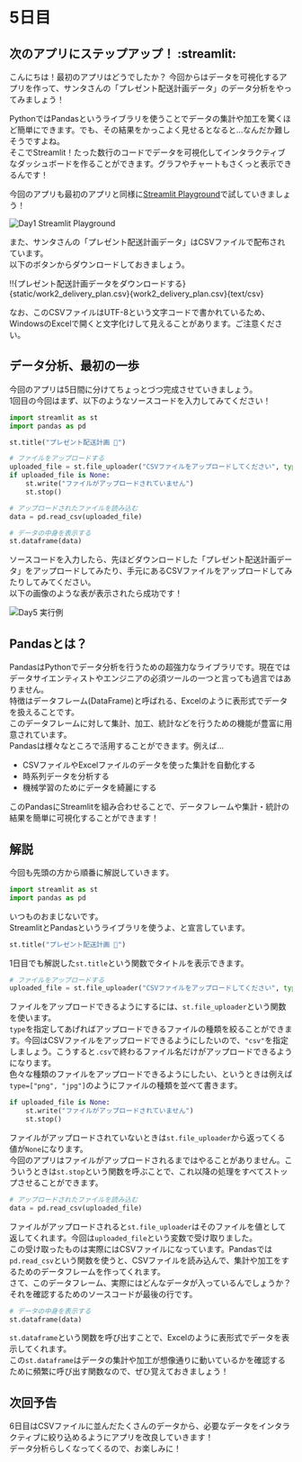 # 5日目

## 次のアプリにステップアップ！ :streamlit:

こんにちは！最初のアプリはどうでしたか？
今回からはデータを可視化するアプリを作って、サンタさんの「プレゼント配送計画データ」のデータ分析をやってみましょう！  

PythonではPandasというライブラリを使うことでデータの集計や加工を驚くほど簡単にできます。でも、その結果をかっこよく見せるとなると…なんだか難しそうですよね。  
そこでStreamlit！たった数行のコードでデータを可視化してインタラクティブなダッシュボードを作ることができます。グラフやチャートもさくっと表示できるんです！  

今回のアプリも最初のアプリと同様に[Streamlit Playground](https://streamlit.io/playground?example=blank)で試していきましょう！  

![Day1 Streamlit Playground](app/static/day1_streamlit_playground.png "Streamlit Playground")

また、サンタさんの「プレゼント配送計画データ」はCSVファイルで配布されています。  
以下のボタンからダウンロードしておきましょう。  

!!<download>{プレゼント配送計画データをダウンロードする}{static/work2_delivery_plan.csv}{work2_delivery_plan.csv}{text/csv}

なお、このCSVファイルはUTF-8という文字コードで書かれているため、WindowsのExcelで開くと文字化けして見えることがあります。ご注意ください。  

## データ分析、最初の一歩

今回のアプリは5日間に分けてちょっとづつ完成させていきましょう。  
1回目の今回はまず、以下のようなソースコードを入力してみてください！  

```py:work2.py
import streamlit as st
import pandas as pd

st.title("プレゼント配送計画 🦌")

# ファイルをアップロードする
uploaded_file = st.file_uploader("CSVファイルをアップロードしてください", type=["csv"])
if uploaded_file is None:
    st.write("ファイルがアップロードされていません")
    st.stop()

# アップロードされたファイルを読み込む
data = pd.read_csv(uploaded_file)

# データの中身を表示する
st.dataframe(data)
```

ソースコードを入力したら、先ほどダウンロードした「プレゼント配送計画データ」をアップロードしてみたり、手元にあるCSVファイルをアップロードしてみたりしてみてください。  
以下の画像のような表が表示されたら成功です！  

![Day5 実行例](app/static/day5_result.png "CSVファイルが表示された！")

## Pandasとは？

PandasはPythonでデータ分析を行うための超強力なライブラリです。現在ではデータサイエンティストやエンジニアの必須ツールの一つと言っても過言ではありません。  
特徴はデータフレーム(DataFrame)と呼ばれる、Excelのように表形式でデータを扱えることです。  
このデータフレームに対して集計、加工、統計などを行うための機能が豊富に用意されています。  
Pandasは様々なところで活用することができます。例えば…  

- CSVファイルやExcelファイルのデータを使った集計を自動化する
- 時系列データを分析する
- 機械学習のためにデータを綺麗にする

このPandasにStreamlitを組み合わせることで、データフレームや集計・統計の結果を簡単に可視化することができます！  

## 解説

今回も先頭の方から順番に解説していきます。  

```py
import streamlit as st
import pandas as pd
```

いつものおまじないです。  
StreamlitとPandasというライブラリを使うよ、と宣言しています。  

```py
st.title("プレゼント配送計画 🦌")
```

1日目でも解説した```st.title```という関数でタイトルを表示できます。  

```py
# ファイルをアップロードする
uploaded_file = st.file_uploader("CSVファイルをアップロードしてください", type=["csv"])
```

ファイルをアップロードできるようにするには、```st.file_uploader```という関数を使います。  
```type```を指定してあげればアップロードできるファイルの種類を絞ることができます。今回はCSVファイルをアップロードできるようにしたいので、```"csv"```を指定しましょう。こうすると```.csv```で終わるファイル名だけがアップロードできるようになります。  
色々な種類のファイルをアップロードできるようにしたい、というときは例えば```type=["png", "jpg"]```のようにファイルの種類を並べて書きます。  

```py
if uploaded_file is None:
    st.write("ファイルがアップロードされていません")
    st.stop()
```

ファイルがアップロードされていないときは```st.file_uploader```から返ってくる値が```None```になります。  
今回のアプリはファイルがアップロードされるまではやることがありません。こういうときは```st.stop```という関数を呼ぶことで、これ以降の処理をすべてストップさせることができます。  

```py
# アップロードされたファイルを読み込む
data = pd.read_csv(uploaded_file)
```

ファイルがアップロードされると```st.file_uploader```はそのファイルを値として返してくれます。今回は```uploaded_file```という変数で受け取りました。  
この受け取ったものは実際にはCSVファイルになっています。Pandasでは```pd.read_csv```という関数を使うと、CSVファイルを読み込んで、集計や加工をするためのデータフレームを作ってくれます。  
さて、このデータフレーム、実際にはどんなデータが入っているんでしょうか？それを確認するためのソースコードが最後の行です。  

```py
# データの中身を表示する
st.dataframe(data)
```

```st.dataframe```という関数を呼び出すことで、Excelのように表形式でデータを表示してくれます。  
この```st.dataframe```はデータの集計や加工が想像通りに動いているかを確認するために頻繁に呼び出す関数なので、ぜひ覚えておきましょう！  

## 次回予告

6日目はCSVファイルに並んだたくさんのデータから、必要なデータをインタラクティブに絞り込めるようにアプリを改良していきます！  
データ分析らしくなってくるので、お楽しみに！  
